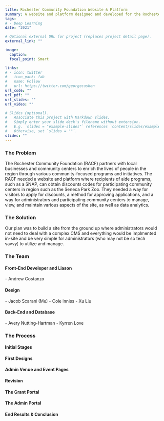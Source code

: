 ```yaml
---
title: Rochester Community Foundation Website & Platform
summary: A website and platform designed and developed for the Rochester Community Foundation that allows users to obtain discount codes for participating venues (such as museums) by uploading local, state and federal aide documentation and getting approved for discounts.
tags:
# - Deep Learning
date: "2021"

# Optional external URL for project (replaces project detail page).
external_link: ""

image:
  caption: 
  focal_point: Smart

links:
# - icon: twitter
#   icon_pack: fab
#   name: Follow
#   url: https://twitter.com/georgecushen
url_code: ""
url_pdf: ""
url_slides: ""
url_video: ""

# Slides (optional).
#   Associate this project with Markdown slides.
#   Simply enter your slide deck's filename without extension.
#   E.g. `slides = "example-slides"` references `content/slides/example-slides.md`.
#   Otherwise, set `slides = ""`.
slides: ""
---
```

<h3>The Problem</h3>
The Rochester Community Foundation (RACF) partners with local businesses and community centers to enrich the lives of people in the region through various community-focused programs and initiatives. The RACF needed a website and platform where recipients of aide programs, such as a SNAP, can obtain discounts codes for participating community centers in region such as the Seneca Park Zoo. They needed a way for visitors to apply for discounts, a method for approving applications, and a way for administrators and participating community centers to manage, view, and maintain various aspects of the site, as well as data analytics.

<h3>The Solution</h3>

Our plan was to build a site from the ground up where administrators would not need to deal with a complex CMS and everything would be implmented in-site and be very simple for administrators (who may not be so tech savvy) to utilize and manage.

<h3>The Team</h3>

<h4>Front-End Developer and Liason</h4>
  - Andrew Costanzo

<h4>Design</h4>
  - Jacob Scarani (Me)
  - Cole Inniss
  - Xu Liu

<h4>Back-End and Database</h4>
  - Avery Nutting-Hartman
  - Kyrren Love

<h3>The Process</h3>

<h4>Initial Stages</h4>

<h4>First Designs</h4>

<h4>Admin Venue and Event Pages</h4>

<h4>Revision</h4>

<h4>The Grant Portal</h4>

<h4>The Admin Portal</h4>

<h4>End Results & Conclusion</h4>